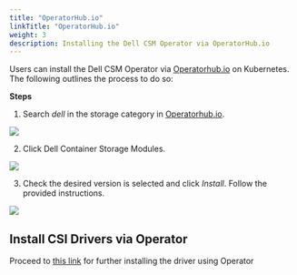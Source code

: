 ```yaml
---
title: "OperatorHub.io"
linkTitle: "OperatorHub.io"
weight: 3
description: Installing the Dell CSM Operator via OperatorHub.io 
---
```


Users can install the Dell CSM Operator via [Operatorhub.io](https://operatorhub.io/) on Kubernetes. The following outlines the process to do so:

**Steps**
1. Search *dell* in the storage category in [Operatorhub.io](https://operatorhub.io/?keyword=dell).

![](../ophub1.png)

2. Click Dell Container Storage Modules.

![](../ophub2CSM.png)

3. Check the desired version is selected and click _Install_.  Follow the provided instructions.

![](../ophub3CSM.png)

## Install CSI Drivers via Operator

Proceed to [this link](../../../deployment/csmoperator/drivers/#installing-csi-driver-via-operator) for further installing the driver using Operator